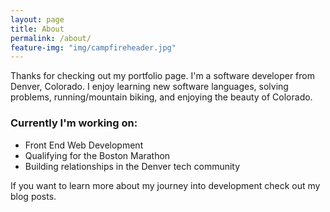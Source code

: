 ```yaml
---
layout: page
title: About
permalink: /about/
feature-img: "img/campfireheader.jpg"
---
```


Thanks for checking out my portfolio page.  I'm a software developer from Denver, Colorado.  I enjoy learning new software languages, solving problems, running/mountain biking, and enjoying the beauty of Colorado. 

### Currently I'm working on:

* Front End Web Development
* Qualifying for the Boston Marathon
* Building relationships in the Denver tech community

If you want to learn more about my journey into development check out my blog posts.

